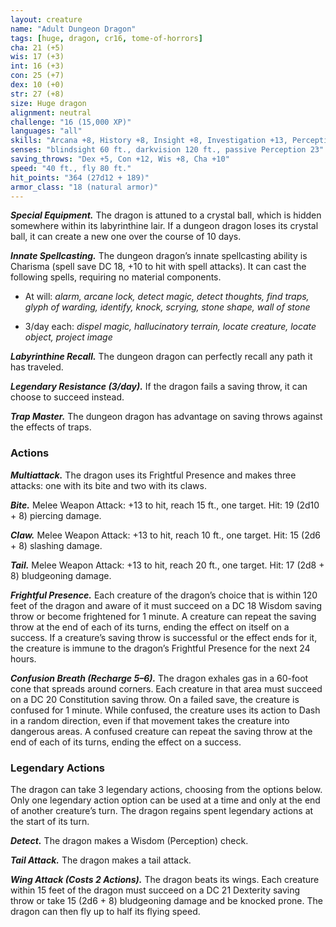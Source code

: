 ```yaml
---
layout: creature
name: "Adult Dungeon Dragon"
tags: [huge, dragon, cr16, tome-of-horrors]
cha: 21 (+5)
wis: 17 (+3)
int: 16 (+3)
con: 25 (+7)
dex: 10 (+0)
str: 27 (+8)
size: Huge dragon
alignment: neutral
challenge: "16 (15,000 XP)"
languages: "all"
skills: "Arcana +8, History +8, Insight +8, Investigation +13, Perception +13, Survival +8"
senses: "blindsight 60 ft., darkvision 120 ft., passive Perception 23"
saving_throws: "Dex +5, Con +12, Wis +8, Cha +10"
speed: "40 ft., fly 80 ft."
hit_points: "364 (27d12 + 189)"
armor_class: "18 (natural armor)"
---
```


***Special Equipment.*** The dragon is attuned to a crystal ball, which is
hidden somewhere within its labyrinthine lair. If a dungeon dragon loses
its crystal ball, it can create a new one over the course of 10 days.

***Innate Spellcasting.*** The dungeon dragon’s innate spellcasting ability
is Charisma (spell save DC 18, +10 to hit with spell attacks). It can cast
the following spells, requiring no material components.

* At will: <i>alarm, arcane lock, detect magic, detect thoughts, find traps, glyph of warding, identify, knock, scrying, stone shape, wall of stone</i>

* 3/day each: <i>dispel magic, hallucinatory terrain, locate creature, locate object, project image</i>

***Labyrinthine Recall.*** The dungeon dragon can perfectly recall any path
it has traveled.

***Legendary Resistance (3/day).*** If the dragon fails a saving throw, it can
choose to succeed instead.

***Trap Master.*** The dungeon dragon has advantage on saving throws
against the effects of traps.

### Actions

***Multiattack.*** The dragon uses its Frightful Presence and makes three
attacks: one with its bite and two with its claws.

***Bite.*** Melee Weapon Attack: +13 to hit, reach 15 ft., one target. Hit: 19
(2d10 + 8) piercing damage.

***Claw.*** Melee Weapon Attack: +13 to hit, reach 10 ft., one target. Hit: 15
(2d6 + 8) slashing damage.

***Tail.*** Melee Weapon Attack: +13 to hit, reach 20 ft., one target. Hit: 17
(2d8 + 8) bludgeoning damage.

***Frightful Presence.*** Each creature of the dragon’s choice that is within
120 feet of the dragon and aware of it must succeed on a DC 18 Wisdom
saving throw or become frightened for 1 minute. A creature can repeat the
saving throw at the end of each of its turns, ending the effect on itself on
a success. If a creature’s saving throw is successful or the effect ends for
it, the creature is immune to the dragon’s Frightful Presence for the next
24 hours.

***Confusion Breath (Recharge 5–6).*** The dragon exhales gas in a 60-foot
cone that spreads around corners. Each creature in that area must succeed
on a DC 20 Constitution saving throw. On a failed save, the creature is
confused for 1 minute. While confused, the creature uses its action to
Dash in a random direction, even if that movement takes the creature into
dangerous areas. A confused creature can repeat the saving throw at the
end of each of its turns, ending the effect on a success.

### Legendary Actions

The dragon can take 3 legendary actions, choosing from the options
below. Only one legendary action option can be used at a time and only
at the end of another creature’s turn. The dragon regains spent legendary
actions at the start of its turn.

***Detect.*** The dragon makes a Wisdom (Perception) check.

***Tail Attack.*** The dragon makes a tail attack.

***Wing Attack (Costs 2 Actions).*** The dragon beats its wings. Each
creature within 15 feet of the dragon must succeed on a DC 21 Dexterity
saving throw or take 15 (2d6 + 8) bludgeoning damage and be knocked
prone. The dragon can then fly up to half its flying speed.
